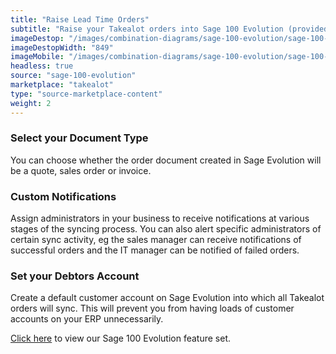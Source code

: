 ```yaml
---
title: "Raise Lead Time Orders"
subtitle: "Raise your Takealot orders into Sage 100 Evolution (provided you are only doing lead time orders)."
imageDestop: "/images/combination-diagrams/sage-100-evolution/sage-100-evolution-takealot-orders.svg"
imageDestopWidth: "849"
imageMobile: "/images/combination-diagrams/sage-100-evolution/sage-100-evolution-takealot-orders.svg"
headless: true
source: "sage-100-evolution"
marketplace: "takealot"
type: "source-marketplace-content"
weight: 2
---
```


### Select your Document Type
You can choose whether the order document created in Sage Evolution will be a quote, sales order or invoice.

### Custom Notifications
Assign administrators in your business to receive notifications at various stages of the syncing process. You can also alert specific administrators of certain sync activity, eg the sales manager can receive notifications of successful orders and the IT manager can be notified of failed orders.

### Set your Debtors Account
Create a default customer account on Sage Evolution into which all Takealot orders will sync. This will prevent you from having loads of customer accounts on your ERP unnecessarily.

[Click here](/help/features/sage-100-evolution/ "Sage 100 Evolution Features") to view our Sage 100 Evolution feature set.